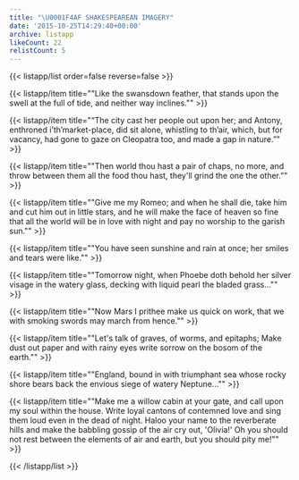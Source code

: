 ```yaml
---
title: "\U0001F4AF SHAKESPEAREAN IMAGERY"
date: '2015-10-25T14:29:40+00:00'
archive: listapp
likeCount: 22
relistCount: 5
---
```


<!--more-->

{{< listapp/list order=false reverse=false >}}

   {{< listapp/item title="\"Like the swansdown feather, that stands upon the swell at the full of tide, and neither way inclines.\"" >}}

   {{< listapp/item title="“The city cast her people out upon her; and Antony, enthroned i’th’market-place, did sit alone, whistling to th’air, which, but for vacancy, had gone to gaze on Cleopatra too, and made a gap in nature.”" >}}

   {{< listapp/item title="\"Then world thou hast a pair of chaps, no more, and throw between them all the food thou hast, they'll grind the one the other.\"" >}}

   {{< listapp/item title="\"Give me my Romeo; and when he shall die, take him and cut him out in little stars, and he will make the face of heaven so fine that all the world will be in love with night and pay no worship to the garish sun.\"" >}}

   {{< listapp/item title="\"You have seen sunshine and rain at once; her smiles and tears were like.\"" >}}

   {{< listapp/item title="\"Tomorrow night, when Phoebe doth behold her silver visage in the watery glass, decking with liquid pearl the bladed grass…\"" >}}

   {{< listapp/item title="\"Now Mars I prithee make us quick on work, that we with smoking swords may march from hence.\"" >}}

   {{< listapp/item title="\"Let's talk of graves, of worms, and epitaphs; Make dust out paper and with rainy eyes write sorrow on the bosom of the earth.\"" >}}

   {{< listapp/item title="\"England, bound in with triumphant sea whose rocky shore bears back the envious siege of watery Neptune...\"" >}}

   {{< listapp/item title="\"Make me a willow cabin at your gate, and call upon my soul within the house. Write loyal cantons of contemned love and sing them loud even in the dead of night. Haloo your name to the reverberate hills and make the babbling gossip of the air cry out, 'Olivia!' Oh you should not rest between the elements of air and earth, but you should pity me!\"" >}}

{{< /listapp/list >}}
